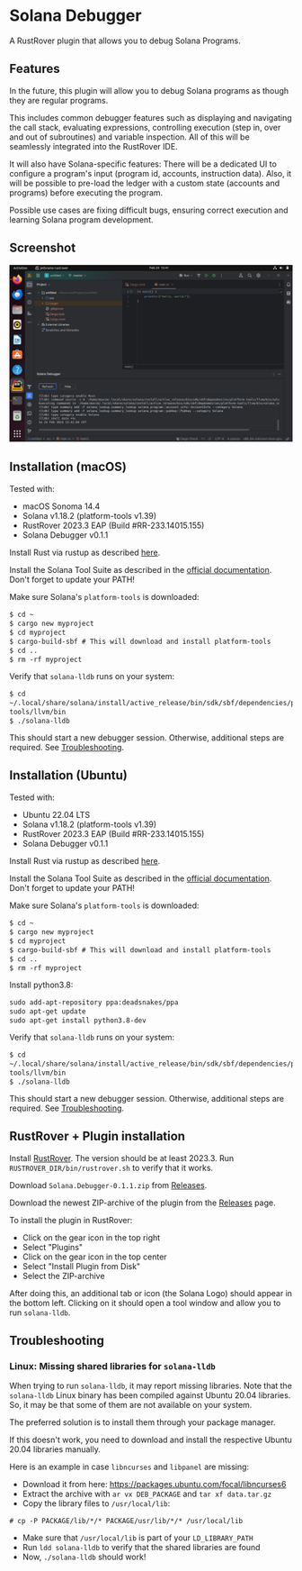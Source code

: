 # Solana Debugger

<!-- Plugin description -->
A RustRover plugin that allows you to debug Solana Programs.
<!-- Plugin description end -->

## Features

In the future, this plugin will allow you to debug Solana programs as though they are regular programs.

This includes common debugger features such as displaying and navigating the call stack, evaluating expressions, controlling execution (step in, over and out of subroutines) and variable inspection. All of this will be seamlessly integrated into the RustRover IDE.

It will also have Solana-specific features: There will be a dedicated UI to configure a program's input (program id, accounts, instruction data). Also, it will be possible to pre-load the ledger with a custom state (accounts and programs) before executing the program.

Possible use cases are fixing difficult bugs, ensuring correct execution and learning Solana program development.

## Screenshot

![Screenshot](/docs/screenshot.png)

## Installation (macOS)

Tested with:
* macOS Sonoma 14.4
* Solana v1.18.2 (platform-tools v1.39)
* RustRover 2023.3 EAP (Build #RR-233.14015.155)
* Solana Debugger v0.1.1

Install Rust via rustup as described [here](https://www.rust-lang.org/tools/install).

Install the Solana Tool Suite as described in the [official documentation](https://docs.solanalabs.com/cli/install). Don't forget to update your PATH!

Make sure Solana's `platform-tools` is downloaded:
```
$ cd ~
$ cargo new myproject
$ cd myproject
$ cargo-build-sbf # This will download and install platform-tools
$ cd ..
$ rm -rf myproject
```

Verify that `solana-lldb` runs on your system:
```
$ cd ~/.local/share/solana/install/active_release/bin/sdk/sbf/dependencies/platform-tools/llvm/bin
$ ./solana-lldb
```
This should start a new debugger session. Otherwise, additional steps are required. See [Troubleshooting](#troubleshooting).

## Installation (Ubuntu)

Tested with:
* Ubuntu 22.04 LTS
* Solana v1.18.2 (platform-tools v1.39)
* RustRover 2023.3 EAP (Build #RR-233.14015.155)
* Solana Debugger v0.1.1

Install Rust via rustup as described [here](https://www.rust-lang.org/tools/install).

Install the Solana Tool Suite as described in the [official documentation](https://docs.solanalabs.com/cli/install). Don't forget to update your PATH!

Make sure Solana's `platform-tools` is downloaded:
```
$ cd ~
$ cargo new myproject
$ cd myproject
$ cargo-build-sbf # This will download and install platform-tools
$ cd ..
$ rm -rf myproject
```

Install python3.8:
```
sudo add-apt-repository ppa:deadsnakes/ppa
sudo apt-get update
sudo apt-get install python3.8-dev
```

Verify that `solana-lldb` runs on your system:
```
$ cd ~/.local/share/solana/install/active_release/bin/sdk/sbf/dependencies/platform-tools/llvm/bin
$ ./solana-lldb
```
This should start a new debugger session. Otherwise, additional steps are required. See [Troubleshooting](#troubleshooting).

## RustRover + Plugin installation

Install [RustRover](https://www.jetbrains.com/rust/nextversion/). The version should be at least 2023.3. Run `RUSTROVER_DIR/bin/rustrover.sh` to verify that it works.

Download `Solana.Debugger-0.1.1.zip` from [Releases](https://github.com/maxims94/solana-debugger/releases/tag/v0.1.1).

Download the newest ZIP-archive of the plugin from the [Releases](https://github.com/maxims94/solana-debugger/releases/tag/v0.1.1) page.

To install the plugin in RustRover:

- Click on the gear icon in the top right
- Select "Plugins"
- Click on the gear icon in the top center
- Select "Install Plugin from Disk"
- Select the ZIP-archive

After doing this, an additional tab or icon (the Solana Logo) should appear in the bottom left. Clicking on it should open a tool window and allow you to run `solana-lldb`.

## Troubleshooting

### Linux: Missing shared libraries for `solana-lldb`

When trying to run `solana-lldb`, it may report missing libraries. Note that the `solana-lldb` Linux binary has been compiled against Ubuntu 20.04 libraries. So, it may be that some of them are not available on your system.

The preferred solution is to install them through your package manager.

If this doesn't work, you need to download and install the respective Ubuntu 20.04 libraries manually.

Here is an example in case `libncurses` and `libpanel` are missing:

- Download it from here: https://packages.ubuntu.com/focal/libncurses6
- Extract the archive with `ar vx DEB_PACKAGE` and `tar xf data.tar.gz`
- Copy the library files to `/usr/local/lib`:
```
# cp -P PACKAGE/lib/*/* PACKAGE/usr/lib/*/* /usr/local/lib
```
- Make sure that `/usr/local/lib` is part of your `LD_LIBRARY_PATH`
- Run `ldd solana-lldb` to verify that the shared libraries are found
- Now, `./solana-lldb` should work!

